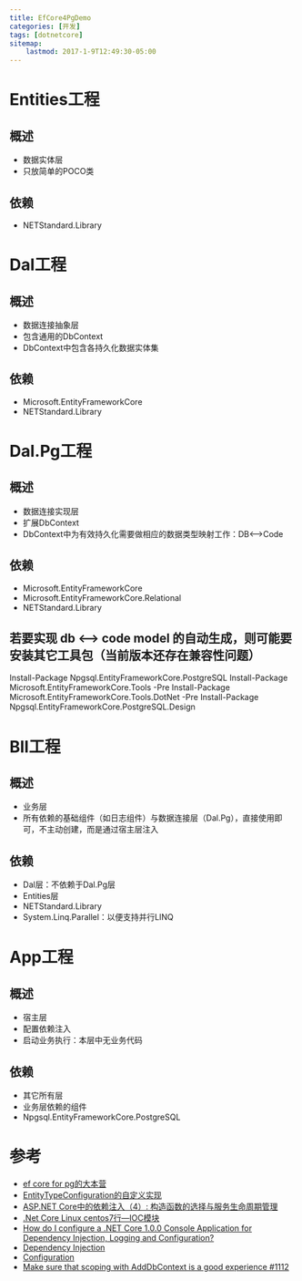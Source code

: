 ```yaml
---
title: EfCore4PgDemo
categories: [开发]
tags: [dotnetcore]
sitemap:
    lastmod: 2017-1-9T12:49:30-05:00
---
```


Entities工程
=====================================================================

概述
--------------------

* 数据实体层
* 只放简单的POCO类



依赖
--------------------

* NETStandard.Library







Dal工程
=====================================================================

概述
--------------------

* 数据连接抽象层
* 包含通用的DbContext
* DbContext中包含各持久化数据实体集



依赖
--------------------

* Microsoft.EntityFrameworkCore
* NETStandard.Library






Dal.Pg工程
=====================================================================

概述
--------------------

* 数据连接实现层
* 扩展DbContext
* DbContext中为有效持久化需要做相应的数据类型映射工作：DB<-->Code



依赖
--------------------

* Microsoft.EntityFrameworkCore
* Microsoft.EntityFrameworkCore.Relational
* NETStandard.Library



若要实现 db <--> code model 的自动生成，则可能要安装其它工具包（当前版本还存在兼容性问题）
---------------------------------------------------------------

Install-Package Npgsql.EntityFrameworkCore.PostgreSQL
Install-Package Microsoft.EntityFrameworkCore.Tools -Pre
Install-Package Microsoft.EntityFrameworkCore.Tools.DotNet -Pre
Install-Package Npgsql.EntityFrameworkCore.PostgreSQL.Design






Bll工程
=====================================================================

概述
---------------------------------------------------------------

* 业务层
* 所有依赖的基础组件（如日志组件）与数据连接层（Dal.Pg），直接使用即可，不主动创建，而是通过宿主层注入



依赖
--------------------

* Dal层：不依赖于Dal.Pg层
* Entities层
* NETStandard.Library
* System.Linq.Parallel：以便支持并行LINQ






App工程
=====================================================================

概述
---------------------------------------------------------------

* 宿主层
* 配置依赖注入
* 启动业务执行：本层中无业务代码



依赖
--------------------

* 其它所有层
* 业务层依赖的组件
* Npgsql.EntityFrameworkCore.PostgreSQL






参考
=====================================================================

* [ef core for pg的大本营](https://github.com/npgsql/Npgsql.EntityFrameworkCore.PostgreSQL)
* [EntityTypeConfiguration的自定义实现](http://cgzl.me/2016/10/15/%E4%B8%BA-entity-framework-core-%E6%B7%BB%E5%8A%A0-entitytypeconfiguration/)
* [ASP.NET Core中的依赖注入（4）: 构造函数的选择与服务生命周期管理](http://www.cnblogs.com/artech/p/asp-net-core-di-life-time.html)
* [.Net Core Linux centos7行—IOC模块](http://www.cnblogs.com/calvinK/p/5621262.html)
* [How do I configure a .NET Core 1.0.0 Console Application for Dependency Injection, Logging and Configuration?](http://stackoverflow.com/questions/38706959/net-core-console-applicatin-configuration-xml)
* [Dependency Injection](https://docs.microsoft.com/en-us/aspnet/core/fundamentals/dependency-injection)
* [Configuration](https://docs.microsoft.com/en-us/aspnet/core/fundamentals/configuration#options-config-objects)
* [Make sure that scoping with AddDbContext is a good experience #1112](https://github.com/aspnet/EntityFramework/issues/1112)
